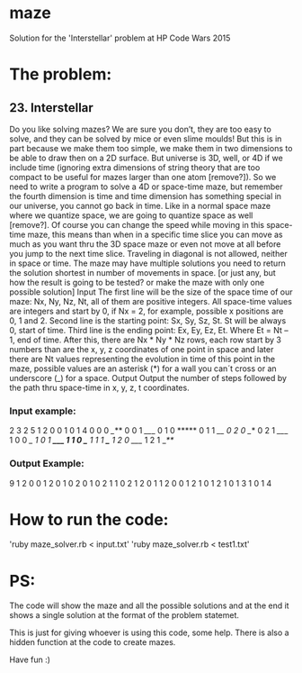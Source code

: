 # maze
Solution for the 'Interstellar' problem at HP Code Wars 2015

# The problem:

## 23.	Interstellar
Do you like solving mazes?  We are sure you don’t, they are too easy to solve, and they can be solved by mice or even slime moulds! But this is in part because we make them too simple, we make them in two dimensions to be able to draw then on a 2D surface. But universe is 3D, well, or 4D if we include time (ignoring extra dimensions of string theory that are too compact to be useful for mazes larger than one atom [remove?]). 
So we need to write a program to solve a 4D or space-time maze, but remember the fourth dimension is time and time dimension has something special in our universe, you cannot go back in time. Like in a normal space maze where we quantize space, we are going to quantize space as well [remove?]. Of course you can change the speed while moving in this space-time maze, this means than when in a specific time slice you can move as much as you want thru the 3D space maze or even not move at all before you jump to the next time slice. Traveling in diagonal is not allowed, neither in space or time.
The maze may have multiple solutions you need to return the solution shortest in number of movements in space. [or just any, but how the result is going to be tested? or make the maze with only one possible solution]
Input
The first line will be the size of the space time of our maze: Nx, Ny, Nz, Nt, all of them are positive integers. All space-time values are integers and start by 0, if Nx = 2, for example, possible x positions are 0, 1 and 2. Second line is the starting point: Sx, Sy, Sz, St. St will be always 0, start of time. Third line is the ending point: Ex, Ey, Ez, Et. Where Et = Nt – 1, end of time.
After this, there are Nx * Ny * Nz rows, each row start by 3 numbers than are the x, y, z coordinates of one point in space and later there are Nt values representing the evolution in time of this point in the maze, possible values are an asterisk (*) for a wall you can´t cross or an underscore (_) for a space. 
Output
Output the number of steps followed by the path thru space-time in x, y, z, t coordinates. 

### Input example:
2 3 2 5
1 2 0 0
1 0 1 4
0 0 0 *_***
0 0 1 *__*_
0 1 0 *****
0 1 1 **__*
0 2 0 *_***
0 2 1 *__*_
1 0 0 ***_*
1 0 1 **___
1 1 0 *_***
1 1 1 **_**
1 2 0 __*_*
1 2 1 __**_

### Output Example:
9
1 2 0 0
1 2 0 1
0 2 0 1
0 2 1 1
0 2 1 2
0 1 1 2
0 0 1 2
1 0 1 2
1 0 1 3
1 0 1 4

# How to run the code:

'ruby maze_solver.rb < input.txt'
'ruby maze_solver.rb < test1.txt'

# PS:

The code will show the maze and all the possible solutions and at the end it shows a single solution at the format of the problem statemet.

This is just for giving whoever is using this code, some help. There is also a hidden function at the code to create mazes.

Have fun :)